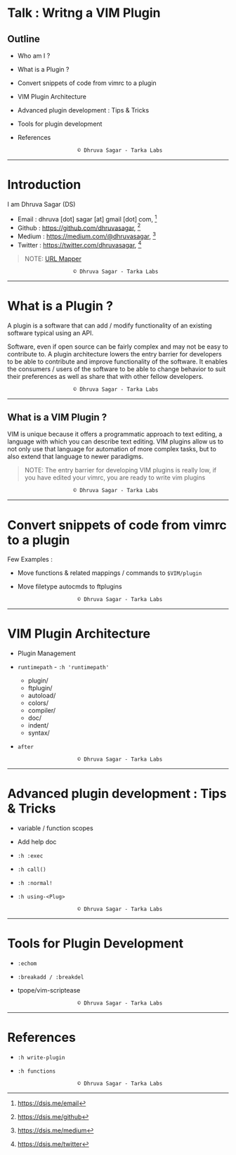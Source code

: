 # Talk : Writng a VIM Plugin

## Outline

* Who am I ?
* What is a Plugin ?
* Convert snippets of code from vimrc to a plugin
* VIM Plugin Architecture
* Advanced plugin development : Tips & Tricks
* Tools for plugin development
* References

                         © Dhruva Sagar - Tarka Labs
---
# Introduction

I am Dhruva Sagar (DS)

* Email   : dhruva [dot] sagar [at] gmail [dot] com, [^email]
* Github  : https://github.com/dhruvasagar, [^github]
* Medium  : https://medium.com/@dhruvasagar, [^medium]
* Twitter : https://twitter.com/dhruvasagar, [^twitter]

[^email]: https://dsis.me/email
[^github]: https://dsis.me/github
[^medium]: https://dsis.me/medium
[^twitter]: https://dsis.me/twitter

> NOTE: [URL Mapper](https://github.com/dhruvasagar/url-mapper)

                         © Dhruva Sagar - Tarka Labs
---
# What is a Plugin ?

A plugin is a software that can add / modify functionality of an existing
software typical using an API.

Software, even if open source can be fairly complex and may not be
easy to contribute to. A plugin architecture lowers the entry barrier for
developers to be able to contribute and improve functionality of the software.
It enables the consumers / users of the software to be able to change behavior
to suit their preferences as well as share that with other fellow developers.

                         © Dhruva Sagar - Tarka Labs
---
## What is a VIM Plugin ?

VIM is unique because it offers a programmatic approach to text editing,
a language with which you can describe text editing. VIM plugins allow us to
not only use that language for automation of more complex tasks, but to also
extend that language to newer paradigms.

> NOTE: The entry barrier for developing VIM plugins is really low, if you
> have edited your vimrc, you are ready to write vim plugins

                         © Dhruva Sagar - Tarka Labs
---
# Convert snippets of code from vimrc to a plugin

Few Examples :

* Move functions & related mappings / commands to `$VIM/plugin`
* Move filetype autocmds to ftplugins

                         © Dhruva Sagar - Tarka Labs
---
# VIM Plugin Architecture

* Plugin Management
* `runtimepath` - `:h 'runtimepath'`
  * plugin/
  * ftplugin/
  * autoload/
  * colors/
  * compiler/
  * doc/
  * indent/
  * syntax/
* `after`

                         © Dhruva Sagar - Tarka Labs
---
# Advanced plugin development : Tips & Tricks

* variable / function scopes
* Add help doc
* `:h :exec`
* `:h call()`
* `:h :normal!`
* `:h using-<Plug>`

                         © Dhruva Sagar - Tarka Labs
---
# Tools for Plugin Development

* `:echom`
* `:breakadd / :breakdel`
* tpope/vim-scriptease

                         © Dhruva Sagar - Tarka Labs
---
# References

* `:h write-plugin`
* `:h functions`

                         © Dhruva Sagar - Tarka Labs
